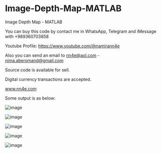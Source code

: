 # Image-Depth-Map-MATLAB
Image Depth Map - MATLAB

You can buy this code by contact me in WhatsApp, Telegram and iMessage with +989360703858

Youtube Profile: https://www.youtube.com/@namirann4e

Also you can send an email to nn4e@aol.com - nima.aberomand@gmail.com

Source code is available for sell.

Digital currency transactions are accepted.

www.nn4e.com

Some output is as below:

![image](https://github.com/user-attachments/assets/103fc71d-e65c-4f17-a910-602889adb2cd)

![image](https://github.com/user-attachments/assets/88d42525-e1f0-4530-90ff-20debec0d000)

![image](https://github.com/user-attachments/assets/79f4157e-ba9a-45a5-b279-016bc523b793)

![image](https://github.com/user-attachments/assets/13b269df-8b68-4145-8a08-e3b03599dceb)

![image](https://github.com/user-attachments/assets/b98f2e75-c839-41fc-8ab1-03ea78c517b0)
